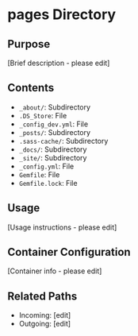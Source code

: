 
# pages Directory

## Purpose
[Brief description - please edit]

## Contents
- `_about/`: Subdirectory
- `.DS_Store`: File
- `_config_dev.yml`: File
- `_posts/`: Subdirectory
- `.sass-cache/`: Subdirectory
- `_docs/`: Subdirectory
- `_site/`: Subdirectory
- `_config.yml`: File
- `Gemfile`: File
- `Gemfile.lock`: File

## Usage
[Usage instructions - please edit]

## Container Configuration
[Container info - please edit]

## Related Paths
- Incoming: [edit]
- Outgoing: [edit]
